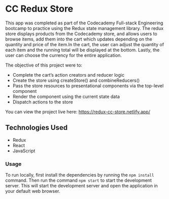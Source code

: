 # CC Redux Store

This app was completed as part of the Codecademy Full-stack Engineering bootcamp to practice using the Redux state management library. The redux store displays products from the Codecademy store, and allows users to browse items, add them into the cart which updates depending on the quantity and price of the item.In the cart, the user can adjust the quantity of each item and the running total will be displayed at the bottom. Lastly, the user can choose the currency for the entire application.

The objective of this project were to: 

- Complete the cart’s action creators and reducer logic
- Create the store using createStore() and combineReducers()
- Pass the store resources to presentational components via the top-level <App /> component
- Render the <Cart /> component using the current state data
- Dispatch actions to the store

You can view the project live here: https://redux-cc-store.netlify.app/


## Technologies Used

- Redux
- React
- JavaScript

### Usage

To run locally, first install the dependencies by running the `npm install` command. Then run the command `npm start` to start the development server. This will start the development server and open the application in your default web browser.